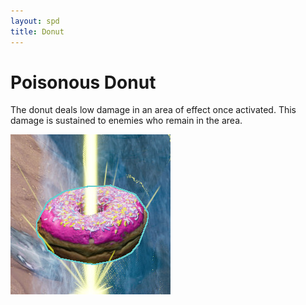 ```yaml
---
layout: spd
title: Donut
---
```


# Poisonous Donut

The donut deals low damage in an area of effect once activated. This damage is sustained to enemies who remain in the area.

<img src="/assets/images/spd/item-donut.jpg" width="256" height="256">
